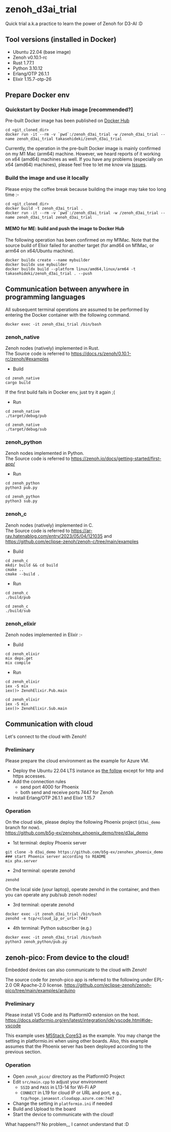 # zenoh_d3ai_trial

Quick trial a.k.a practice to learn the power of Zenoh for D3-AI :D

## Tool versions (installed in Docker)

- Ubuntu 22.04 (base image)
- Zenoh v0.10.1-rc
- Rust 1.77.1
- Python 3.10.12
- Erlang/OTP 26.1.1
- Elixir 1.15.7-otp-26

## Prepare Docker env

### Quickstart by Docker Hub image [recommended?]

Pre-built Docker image has been published on [Docker Hub](https://hub.docker.com/repository/docker/takasehideki/zenoh_d3ai_trial/general)

```
cd <git_cloned_dir>
docker run -it --rm -v `pwd`:/zenoh_d3ai_trial -w /zenoh_d3ai_trial --name zenoh_d3ai_trial takasehideki/zenoh_d3ai_trial
```

Currently, the operation in the pre-built Docker image is mainly confirmed on my M1 Mac (arm64) machine.
However, we heard reports of it working on x64 (amd64) machines as well.
If you have any problems (especially on x64 (amd64) machines), please feel free to let me know via [Issues](https://github.com/takasehideki/zenoh_d3ai_trial/issues).

### Build the image and use it locally

Please enjoy the coffee break because building the image may take too long time :-

```
cd <git_cloned_dir>
docker build -t zenoh_d3ai_trial .
docker run -it --rm -v `pwd`:/zenoh_d3ai_trial -w /zenoh_d3ai_trial --name zenoh_d3ai_trial zenoh_d3ai_trial
```

#### MEMO for ME: build and push the image to Docker Hub

The following operation has been confirmed on my M1Mac.
Note that the source build of Elixir failed for another target (for amd64 on M1Mac, or arm64 on x64/Ubuntu machine).

```
docker buildx create --name mybuilder
docker buildx use mybuilder
docker buildx build --platform linux/amd64,linux/arm64 -t takasehideki/zenoh_d3ai_trial . --push
```

## Communication between anywhere in programming languages

All subsequent terminal operations are assumed to be performed by entering the Docker container with the following command.

```
docker exec -it zenoh_d3ai_trial /bin/bash
```

### zenoh_native

Zenoh nodes (natively) implemented in Rust.  
The Source code is referred to https://docs.rs/zenoh/0.10.1-rc/zenoh/#examples

- Build
```
cd zenoh_native
cargo build
```

If the first build fails in Docker env, just try it again ;(

- Run
```
cd zenoh_native
./target/debug/pub
```
```
cd zenoh_native
./target/debug/sub
```

### zenoh_python

Zenoh nodes implemented in Python.  
The Source code is referred to https://zenoh.io/docs/getting-started/first-app/

- Run
```
cd zenoh_python
python3 pub.py
```
```
cd zenoh_python
python3 sub.py
```

### zenoh_c

Zenoh nodes (natively) implemented in C.  
The Source code is referred to https://ar-ray.hatenablog.com/entry/2023/05/04/121035 and https://github.com/eclipse-zenoh/zenoh-c/tree/main/examples

- Build
```
cd zenoh_c
mkdir build && cd build
cmake ..
cmake --build .
```

- Run
```
cd zenoh_c
./build/pub
```
```
cd zenoh_c
./build/sub
```

### zenoh_elixir

Zenoh nodes implemented in Elixir :-

- Build
```
cd zenoh_elixir
mix deps.get
mix compile
```

- Run
```
cd zenoh_elixir
iex -S mix
iex()> ZenohElixir.Pub.main
```
```
cd zenoh_elixir
iex -S mix
iex()> ZenohElixir.Sub.main
```

## Communication with cloud

Let's connect to the cloud with Zenoh!

### Preliminary

Please prepare the cloud environment as the example for Azure VM.

- Deploy the Ubuntu 22.04 LTS instance as [the follow](https://qiita.com/t_ymgt/items/0c473f73cfe4794a8036) except for http and https accesses.
- Add the connection rules
  - send port 4000 for Phoenix
  - both send and receive ports 7447 for Zenoh
- Install Erlang/OTP 26.1.1 and Elixir 1.15.7

### Operation

On the cloud side, please deploy the following Phoenix project (`d3ai_demo` branch for now).  
https://github.com/b5g-ex/zenohex_phoenix_demo/tree/d3ai_demo

- 1st terminal: deploy Phoenix server
```
git clone -b d3ai_demo https://github.com/b5g-ex/zenohex_phoenix_demo
### start Phoenix server according to README
mix phx.server
```
- 2nd terminal: operate zenohd
```
zenohd
```

On the local side (your laptop), operate zenohd in the container, and then you can operate any pub/sub zenoh nodes!

- 3rd terminal: operate zenohd
```
docker exec -it zenoh_d3ai_trial /bin/bash
zenohd -e tcp/<cloud_ip_or_url>:7447
```
- 4th terminal: Python subscriber (e.g.)
```
docker exec -it zenoh_d3ai_trial /bin/bash
python3 zenoh_python/pub.py
```

## zenoh-pico: From device to the cloud!

Embedded devices can also communicate to the cloud with Zenoh!

The source code for zenoh-pico app is referred to the following under EPL-2.0 OR Apache-2.0 license.
 https://github.com/eclipse-zenoh/zenoh-pico/tree/main/examples/arduino

### Preliminary

Please install VS Code and its PlatformIO extension on the host.  
https://docs.platformio.org/en/latest/integration/ide/vscode.html#ide-vscode

This example uses [M5Stack CoreS3](https://docs.m5stack.com/en/core/CoreS3) as the example.
You may change the setting in platformio.ini when using other boards.
Also, this example assumes that the Phoenix server has been deployed according to the previous section.

### Operation

- Open `zenoh_pico/` directory as the PlatformIO Project
- Edit `src/main.cpp` to adjust your environment
  - `SSID` and `PASS` in L13-14 for Wi-Fi AP
  - `CONNECT` in L19 for cloud IP or URL and port, e.g., `tcp/hoge.janaeast.cloudapp.azure.com:7447`
- Change the setting in `platformio.ini` if needed
- Build and Upload to the board
- Start the device to communicate with the cloud!

What happens??
No problem,,, I cannot understand that :D
